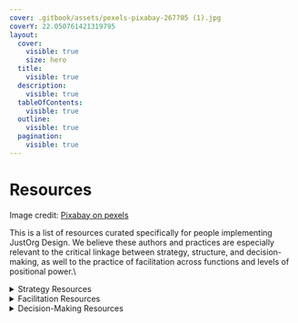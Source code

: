 ```yaml
---
cover: .gitbook/assets/pexels-pixabay-267705 (1).jpg
coverY: 22.050761421319795
layout:
  cover:
    visible: true
    size: hero
  title:
    visible: true
  description:
    visible: true
  tableOfContents:
    visible: true
  outline:
    visible: true
  pagination:
    visible: true
---
```


# Resources

Image credit: [Pixabay on pexels](https://www.pexels.com/photo/book-book-pages-eyeglasses-knowledge-267705/)



This is a list of resources curated specifically for people implementing JustOrg Design. We believe these authors and practices are especially relevant to the critical linkage between strategy, structure, and decision-making, as well to the practice of facilitation across functions and levels of positional power.\


<details>

<summary>Strategy Resources</summary>

[**Emergent Strategy: Shaping Change, Changing Worlds**](https://www.goodreads.com/en/book/show/29633913-emergent-strategy)

by adrienne maree brown



[**Paving A Better Way: What’s Driving Progressive Organizations Apart and How to Win by Coming Together**](https://nonprofitquarterly.org/paving-a-better-way-whats-driving-progressive-organizations-apart-and-how-to-win/)

by Rebecca Epstein and Mistinguette Smith&#x20;



[**A Plan Is Not a Strategy**](https://www.youtube.com/watch?v=iuYlGRnC7J8)

by Roger Martin



[**Strategy Is What You DO, Not What You SAY**](https://rogermartin.medium.com/strategy-is-what-you-do-not-what-you-say-a6e483840557)

By Roger Martin



[**Good Strategy / Bad Strategy (A Summary)**](https://www.willpatrick.co.uk/notes/good-strategy-bad-strategy-richard-rumelt)

book by Richard Rumelt\
summary by Patrick Wilson



[**We Need Human-Centered Strategy Today**](https://www.linkedin.com/pulse/we-need-human-centered-strategy-today-jeroen-kraaijenbrink-lanne/)

by Jeroen Kraaijenbrin



[**The Four Principles of Purpose-Driven Board Leadership**](https://ssir.org/articles/entry/the\_four\_principles\_of\_purpose\_driven\_board\_leadership)

by Anne Wallestad

</details>

<details>

<summary>Facilitation Resources</summary>

[**Holding Change: The Way of Emergent Strategy Facilitation and Mediation**](https://www.goodreads.com/en/book/show/55814319-holding-change)

by adrienne maree brown\


[**Turning Toward Each Other: A Conflict Workbook**](https://movementstrategy.org/resources/turning-towards-each-other-a-conflict-workbook/)

by Jovida Ross and Weyam Ghadbian

</details>

<details>

<summary>Decision-Making Resources</summary>

[**Decisions, Decisions: Choosing the Right Decision-Making Approach for Your Organizational Culture**](https://rvcseattle.org/2022/11/26/decisions-decisions-choosing-the-right-decision-making-approach-for-your-organizational-culture/)

by Ananda Valenzuela and Susan Misra\


[**Consensus Decision Making**](https://www.seedsforchange.org.uk/consensus)

by Seeds for Change\


[**Team Decision Making: The Gradients of Agreement**](https://www.trg-inc.com/resources/team-decision-making-the-gradients-of-agreement/)

by Training Resources Group\


[**Models of Consensus**](https://disabilityjusticedreaming.org/iambrown-Models-of-Consensus.pdf) (direct link to PDF guide)

by Autumn Brown, posted on [Disability Justice Dreaming](https://disabilityjusticedreaming.org/learnings/#BasicConsensus)

</details>

